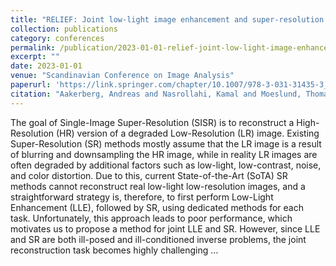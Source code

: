 ```yaml
---
title: "RELIEF: Joint low-light image enhancement and super-resolution with transformers"
collection: publications
category: conferences
permalink: /publication/2023-01-01-relief-joint-low-light-image-enhancement-and-super-resolutio
excerpt: ""
date: 2023-01-01
venue: "Scandinavian Conference on Image Analysis"
paperurl: 'https://link.springer.com/chapter/10.1007/978-3-031-31435-3_11'
citation: "Aakerberg, Andreas and Nasrollahi, Kamal and Moeslund, Thomas B (2023). &quot;RELIEF: Joint low-light image enhancement and super-resolution with transformers.&quot; <i>Scandinavian Conference on Image Analysis</i>."
---
```


The goal of Single-Image Super-Resolution (SISR) is to reconstruct a High-Resolution (HR) version of a degraded Low-Resolution (LR) image. Existing Super-Resolution (SR) methods mostly assume that the LR image is a result of blurring and downsampling the HR image, while in reality LR images are often degraded by additional factors such as low-light, low-contrast, noise, and color distortion. Due to this, current State-of-the-Art (SoTA) SR methods cannot reconstruct real low-light low-resolution images, and a straightforward strategy is, therefore, to first perform Low-Light Enhancement (LLE), followed by SR, using dedicated methods for each task. Unfortunately, this approach leads to poor performance, which motivates us to propose a method for joint LLE and SR. However, since LLE and SR are both ill-posed and ill-conditioned inverse problems, the joint reconstruction task becomes highly challenging …